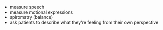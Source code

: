 - measure speech
- measure motional expressions
- spiromatry (balance)
- ask patients to describe what they're feeling from their own perspective